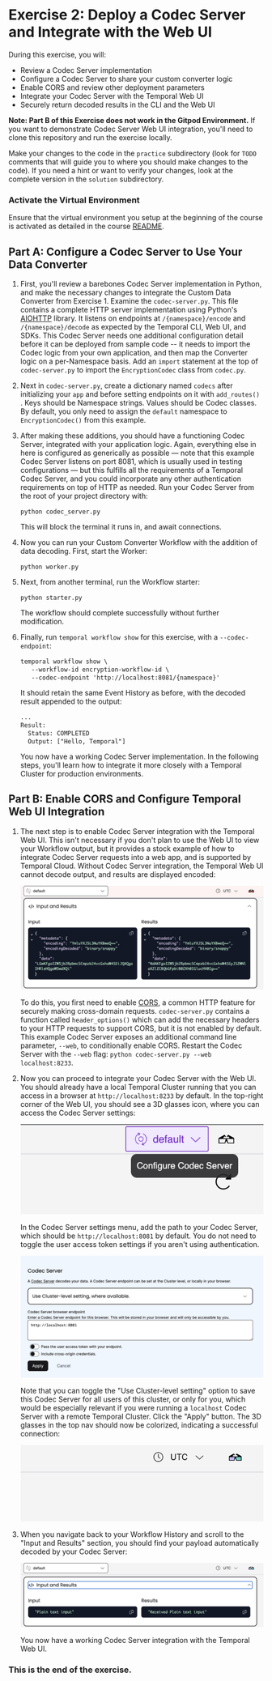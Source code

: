 # Exercise 2: Deploy a Codec Server and Integrate with the Web UI

During this exercise, you will:

* Review a Codec Server implementation
* Configure a Codec Server to share your custom converter logic
* Enable CORS and review other deployment parameters
* Integrate your Codec Server with the Temporal Web UI
* Securely return decoded results in the CLI and the Web UI

**Note: Part B of this Exercise does not work in the Gitpod Environment.**
If you want to demonstrate Codec Server Web UI integration, you'll need to clone this repository and run the exercise locally.

Make your changes to the code in the `practice` subdirectory (look for 
`TODO` comments that will guide you to where you should make changes to 
the code). If you need a hint or want to verify your changes, look at 
the complete version in the `solution` subdirectory.

### Activate the Virtual Environment
Ensure that the virtual environment you setup at the beginning of the
course is activated as detailed in the course [README](../../README.md#setup-your-python-virtual-environment).


## Part A: Configure a Codec Server to Use Your Data Converter

1. First, you'll review a barebones Codec Server implementation in Python, and
   make the necessary changes to integrate the Custom Data Converter from
   Exercise 1. Examine the `codec-server.py`. This file contains a complete HTTP
   server implementation using Python's
   [AIOHTTP](https://docs.aiohttp.org/en/stable/) library. It listens on
   endpoints at `/{namespace}/encode` and `/{namespace}/decode` as expected by
   the Temporal CLI, Web UI, and SDKs. This Codec Server needs one additional
   configuration detail before it can be deployed from sample code -- it needs
   to import the Codec logic from your own application, and then map the
   Converter logic on a per-Namespace basis. Add an `import` statement at the
   top of `codec-server.py` to import the `EncryptionCodec` class from
   `codec.py`.
2. Next in `codec-server.py`, create a dictionary named `codecs` after initializing
   your `app` and before setting endpoints on it with `add_routes()` . Keys should
   be Namespace strings. Values should be Codec classes. By default, you only need
   to assign the `default` namespace to `EncryptionCodec()` from this example.
3. After making these additions, you should have a functioning Codec Server,
   integrated with your application logic. Again, everything else in here is
   configured as generically as possible — note that this example Codec Server
   listens on port 8081, which is usually used in testing configurations — but
   this fulfills all the requirements of a Temporal Codec Server, and you could
   incorporate any other authentication requirements on top of HTTP as needed.
   Run your Codec Server from the root of your project directory with:
   
   ```shell
   python codec_server.py
   ```

   This will block the terminal it runs in, and await connections.
4. Now you can run your Custom Converter Workflow with the addition of data
   decoding. First, start the Worker:

   ```shell
   python worker.py
   ```

5. Next, from another terminal, run the Workflow starter:

   ```shell
   python starter.py
   ```

   The workflow should complete successfully without further modification.
6. Finally, run `temporal workflow show` for this exercise, with a
   `--codec-endpoint`:

   ```
   temporal workflow show \
      --workflow-id encryption-workflow-id \
      --codec-endpoint 'http://localhost:8081/{namespace}'
   ```

   It should retain the same Event History as before, with the decoded result
   appended to the output:

   ```
   ...
   Result:
     Status: COMPLETED
     Output: ["Hello, Temporal"]
   ```

   You now have a working Codec Server implementation. In the following steps,
   you'll learn how to integrate it more closely with a Temporal Cluster for
   production environments.


## Part B: Enable CORS and Configure Temporal Web UI Integration

1. The next step is to enable Codec Server integration with the Temporal Web UI.
   This isn't necessary if you don't plan to use the Web UI to view your
   Workflow output, but it provides a stock example of how to integrate Codec
   Server requests into a web app, and is supported by Temporal Cloud. Without
   Codec Server integration, the Temporal Web UI cannot decode output, and
   results are displayed encoded:

   ![Encoded Workflow Output in Web UI](images/encoded-output.png)

   To do this, you first need to enable
   [CORS](https://en.wikipedia.org/wiki/Cross-origin_resource_sharing), a common
   HTTP feature for securely making cross-domain requests.
   `codec-server.py` contains a function called `header_options()`
   which can add the necessary headers to your HTTP requests to support CORS,
   but it is not enabled by default. This example Codec Server exposes an
   additional command line parameter, `--web`, to conditionally enable CORS.
   Restart the Codec Server with the `--web` flag: `python codec-server.py --web
   localhost:8233`.
2. Now you can proceed to integrate your Codec Server with the Web UI. You
   should already have a local Temporal Cluster running that you can access in a
   browser at `http://localhost:8233` by default. In the top-right corner of the
   Web UI, you should see a 3D glasses icon, where you can access the Codec
   Server settings:

   ![Codec Server settings icon](images/configure-codec-server-button.png)

   In the Codec Server settings menu, add the path to your Codec Server, which
   should be `http://localhost:8081` by default. You do not need to toggle the
   user access token settings if you aren't using authentication.

   ![Codec Server settings](images/codec-server-settings.png)

   Note that you can toggle the "Use Cluster-level setting" option to save this
   Codec Server for all users of this cluster, or only for you, which would be
   especially relevant if you were running a `localhost` Codec Server with a
   remote Temporal Cluster. Click the "Apply" button. The 3D glasses in the
   top nav should now be colorized, indicating a successful connection:

   ![Codec Server enabled](images/codec-server-enabled.png)

3. When you navigate back to your Workflow History and scroll to the "Input
   and Results" section, you should find your payload automatically decoded by
   your Codec Server:

   ![Decoded Workflow Output in Web UI](images/decoded-output.png)

   You now have a working Codec Server integration with the Temporal Web UI.


### This is the end of the exercise.

